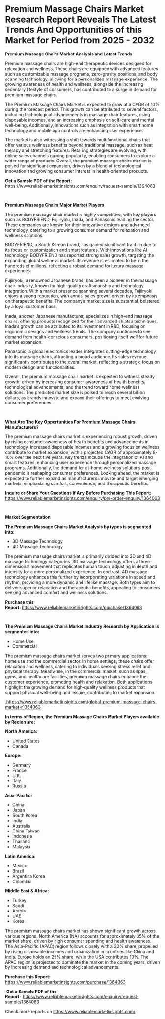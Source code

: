 <p><h1>Premium Massage Chairs Market Research Report Reveals The Latest Trends And Opportunities of this Market for Period from 2025 - 2032</h1></p><p><strong>Premium Massage Chairs Market Analysis and Latest Trends</strong></p>
<p><p>Premium massage chairs are high-end therapeutic devices designed for relaxation and wellness. These chairs are equipped with advanced features such as customizable massage programs, zero-gravity positions, and body scanning technology, allowing for a personalized massage experience. The growing awareness of health and wellness, alongside the increasing sedentary lifestyle of consumers, has contributed to a surge in demand for premium massage chairs.</p><p>The Premium Massage Chairs Market is expected to grow at a CAGR of 10% during the forecast period. This growth can be attributed to several factors, including technological advancements in massage chair features, rising disposable incomes, and an increasing emphasis on self-care and mental well-being. Additionally, innovations such as integration with smart home technology and mobile app controls are enhancing user experience. </p><p>The market is also witnessing a shift towards multifunctional chairs that offer various wellness benefits beyond traditional massage, such as heat therapy and stretching features. Retailing strategies are evolving, with online sales channels gaining popularity, enabling consumers to explore a wider range of products. Overall, the premium massage chairs market is poised for significant expansion, driven by a blend of technological innovation and growing consumer interest in health-oriented products.</p></p>
<p><strong>Get a Sample PDF of the Report:&nbsp;</strong> <a href="https://www.reliablemarketinsights.com/enquiry/request-sample/1364063?utm_campaign=2183&utm_medium=2&utm_source=Github&utm_content=ia&utm_term=04042025&utm_id=premium-massage-chairs">https://www.reliablemarketinsights.com/enquiry/request-sample/1364063</a></p>
<p>&nbsp;</p>
<p><strong>Premium Massage Chairs Major Market Players</strong></p>
<p><p>The premium massage chair market is highly competitive, with key players such as BODYFRIEND, Fujiiryoki, Inada, and Panasonic leading the sector. These companies are known for their innovative designs and advanced technology, catering to a growing consumer demand for relaxation and wellness solutions.</p><p>BODYFRIEND, a South Korean brand, has gained significant traction due to its focus on customization and smart features. With innovations like AI technology, BODYFRIEND has reported strong sales growth, targeting the expanding global wellness market. Its revenue is estimated to be in the hundreds of millions, reflecting a robust demand for luxury massage experiences.</p><p>Fujiiryoki, a renowned Japanese brand, has been a pioneer in the massage chair industry, known for high-quality craftsmanship and technology integration. With a market presence spanning several decades, Fujiiryoki enjoys a strong reputation, with annual sales growth driven by its emphasis on therapeutic benefits. The company’s market size is substantial, bolstered by a loyal customer base.</p><p>Inada, another Japanese manufacturer, specializes in high-end massage chairs, offering products recognized for their advanced shiatsu techniques. Inada’s growth can be attributed to its investment in R&D, focusing on ergonomic designs and wellness trends. The company continues to see demand from health-conscious consumers, positioning itself well for future market expansion.</p><p>Panasonic, a global electronics leader, integrates cutting-edge technology into its massage chairs, attracting a broad audience. Its sales revenue significantly contributes to the overall market, reflecting a strategic focus on modern design and functionalities.</p><p>Overall, the premium massage chair market is expected to witness steady growth, driven by increasing consumer awareness of health benefits, technological advancements, and the trend toward home wellness solutions. The predicted market size is poised to reach several billion dollars, as brands innovate and expand their offerings to meet evolving consumer preferences.</p></p>
<p>&nbsp;</p>
<p><strong>What Are The Key Opportunities For Premium Massage Chairs Manufacturers?</strong></p>
<p><p>The premium massage chairs market is experiencing robust growth, driven by rising consumer awareness of health benefits and advancements in technology. Increased disposable incomes and a growing focus on wellness contribute to market expansion, with a projected CAGR of approximately 8-10% over the next five years. Key trends include the integration of AI and smart features, enhancing user experience through personalized massage programs. Additionally, the demand for at-home wellness solutions post-pandemic is reshaping consumer preferences. Looking ahead, the market is expected to further expand as manufacturers innovate and target emerging markets, emphasizing comfort, convenience, and therapeutic benefits.</p></p>
<p><strong>Inquire or Share Your Questions If Any Before Purchasing This Report:</strong> <a href="https://www.reliablemarketinsights.com/enquiry/pre-order-enquiry/1364063?utm_campaign=2183&utm_medium=2&utm_source=Github&utm_content=ia&utm_term=04042025&utm_id=premium-massage-chairs">https://www.reliablemarketinsights.com/enquiry/pre-order-enquiry/1364063</a></p>
<p>&nbsp;</p>
<p><strong>Market Segmentation</strong></p>
<p><strong>The Premium Massage Chairs Market Analysis by types is segmented into:</strong></p>
<p><ul><li>3D Massage Technology</li><li>4D Massage Technology</li></ul></p>
<p><p>The premium massage chairs market is primarily divided into 3D and 4D massage technology categories. 3D massage technology offers a three-dimensional movement that replicates human touch, adjusting in depth and intensity for a more personalized experience. In contrast, 4D massage technology enhances this further by incorporating variations in speed and rhythm, providing a more dynamic and lifelike massage. Both types aim to deliver superior relaxation and therapeutic benefits, appealing to consumers seeking advanced comfort and wellness solutions.</p></p>
<p><strong>Purchase this Report:&nbsp;</strong><a href="https://www.reliablemarketinsights.com/purchase/1364063?utm_campaign=2183&utm_medium=2&utm_source=Github&utm_content=ia&utm_term=04042025&utm_id=premium-massage-chairs">https://www.reliablemarketinsights.com/purchase/1364063</a></p>
<p>&nbsp;</p>
<p><strong>The Premium Massage Chairs Market Industry Research by Application is segmented into:</strong></p>
<p><ul><li>Home Use</li><li>Commercial</li></ul></p>
<p><p>The premium massage chairs market serves two primary applications: home use and the commercial sector. In home settings, these chairs offer relaxation and wellness, catering to individuals seeking stress relief and physical therapy. Meanwhile, in the commercial market, such as spas, gyms, and healthcare facilities, premium massage chairs enhance the customer experience, promoting health and relaxation. Both applications highlight the growing demand for high-quality wellness products that support physical well-being and leisure, contributing to market expansion.</p></p>
<p><a href="https://www.reliablemarketinsights.com/global-premium-massage-chairs-market-r1364063?utm_campaign=2183&utm_medium=2&utm_source=Github&utm_content=ia&utm_term=04042025&utm_id=premium-massage-chairs">&nbsp;https://www.reliablemarketinsights.com/global-premium-massage-chairs-market-r1364063</a></p>
<p><strong>In terms of Region, the Premium Massage Chairs Market Players available by Region are:</strong></p>
<p>
    <p> <strong> North America: </strong>
        <ul>
            <li>United States</li>
            <li>Canada</li>
        </ul>
        </p> 
    <p> <strong> Europe: </strong>
        <ul>
            <li>Germany</li>
            <li>France</li>
            <li>U.K.</li>
            <li>Italy</li>
            <li>Russia</li>
        </ul>
        </p> 
    <p> <strong> Asia-Pacific: </strong>
        <ul>
            <li>China</li>
            <li>Japan</li>
            <li>South Korea</li>
            <li>India</li>
            <li>Australia</li>
            <li>China Taiwan</li>
            <li>Indonesia</li>
            <li>Thailand</li>
            <li>Malaysia</li>
        </ul>
        </p> 
    <p> <strong> Latin America: </strong>
        <ul>
            <li>Mexico</li>
            <li>Brazil</li>
            <li>Argentina Korea</li>
            <li>Colombia</li>
        </ul>
        </p> 
    <p> <strong> Middle East & Africa: </strong>
        <ul>
            <li>Turkey</li>
            <li>Saudi</li>
            <li>Arabia</li>
            <li>UAE</li>
            <li>Korea</li>
        </ul>
    </p>
    </p>
<p><p>The premium massage chairs market has shown significant growth across various regions. North America (NA) accounts for approximately 35% of the market share, driven by high consumer spending and health awareness. The Asia-Pacific (APAC) region follows closely with a 30% share, propelled by rising disposable incomes and urbanization in countries like China and India. Europe holds an 25% share, while the USA contributes 10%. The APAC region is projected to dominate the market in the coming years, driven by increasing demand and technological advancements.</p></p>
<p><strong>Purchase this Report: </strong><a href="https://www.reliablemarketinsights.com/purchase/1364063?utm_campaign=2183&utm_medium=2&utm_source=Github&utm_content=ia&utm_term=04042025&utm_id=premium-massage-chairs">https://www.reliablemarketinsights.com/purchase/1364063</a></p>
<p>&nbsp;<strong>Get a Sample PDF of the Report:&nbsp;&nbsp;</strong><a href="https://www.reliablemarketinsights.com/enquiry/request-sample/1364063?utm_campaign=2183&utm_medium=2&utm_source=Github&utm_content=ia&utm_term=04042025&utm_id=premium-massage-chairs">https://www.reliablemarketinsights.com/enquiry/request-sample/1364063</a></p>
<p><strong></strong></p>
<p>Check more reports on <a href="https://www.reliablemarketinsights.com/?utm_campaign=2183&utm_medium=2&utm_source=Github&utm_content=ia&utm_term=04042025&utm_id=premium-massage-chairs">https://www.reliablemarketinsights.com/</a></p>